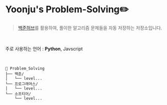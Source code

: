 # Yoonju's Problem-Solving✏️

> [백준허브](https://github.com/BaekjoonHub/BaekjoonHub)를 활용하여, 풀이한 알고리즘 문제들을 자동 저장하는 저장소입니다.

<br/>

주로 사용하는 언어 : **Python**, Javscript

<br/>

```
📂 Problem_Solving
├── 백준/
│   └── level...
└── 프로그래머스/
│   └── level...
└── 소프티어/
    └── level...
```
